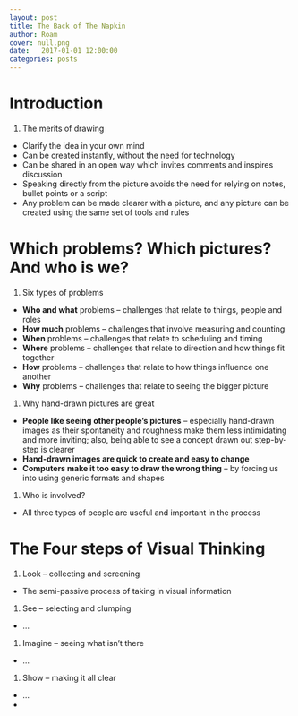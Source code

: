 ```yaml
---
layout: post
title: The Back of The Napkin
author: Roam
cover: null.png
date:   2017-01-01 12:00:00
categories: posts
---
```


# Introduction

1.  The merits of drawing
-   Clarify the idea in your own mind
-   Can be created instantly, without the need for technology
-   Can be shared in an open way which invites comments and inspires
    discussion
-   Speaking directly from the picture avoids the need for relying on
    notes, bullet points or a script
-   Any problem can be made clearer with a picture, and any picture can
    be created using the same set of tools and rules

# Which problems? Which pictures? And who is we?

1.  Six types of problems
-   **Who and what** problems – challenges that relate
    to things, people and roles
-   **How much** problems – challenges that involve measuring and
    counting
-   **When** problems – challenges that relate to scheduling and timing
-   **Where** problems – challenges that relate to direction and how
    things fit together
-   **How** problems – challenges that relate to how things influence
    one another
-   **Why** problems – challenges that relate to seeing the bigger
    picture

1.  Why hand-drawn pictures are great
-   **People like seeing other people’s pictures** – especially
    hand-drawn images as their spontaneity and roughness make them less
    intimidating and more inviting; also, being able to see a concept
    drawn out step-by-step is clearer
-   **Hand-drawn images are quick to create and easy to change**
-   **Computers make it too easy to draw the wrong thing** – by forcing
    us into using generic formats and shapes

1.  Who is involved?
-   All three types of people are useful
    and important in the process

# The Four steps of Visual Thinking

1.  Look – collecting and screening
-   The semi-passive process of taking in visual information
1.  See – selecting and clumping
-   …
1.  Imagine – seeing what isn’t there
-   …
1.  Show – making it all clear
-   …
-   